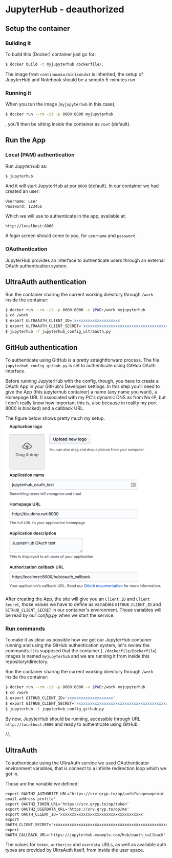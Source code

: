 # JupyterHub - deauthorized


## Setup the container

### Building it

To build this (Docker) container just go for:

```bash
$ docker build -t myjupyterhub dockerfile/.
```

The image from `continuumio/miniconda3` is inherited, the
setup of JupyterHub and Notebook should be a smooth 5-minutes run.


### Running it

When you run the image (`myjupyterhub` in this case),
```bash
$ docker run --rm -it -p 8000:8000 myjupyterhub
```
, you'll then be sitting inside the container as `root` (default).


## Run the App

### Local (PAM) authentication

Run *JupyterHub* as:
```bash
$ jupyterhub
```

And it will start JupyterHub at por `8000` (default).
In our container we had created an user:
```
Username: user
Password: 123456
```

Which we will use to authenticate in the app, available at:
```
http://localhost:8000
```
A *login* screen should come to you, for `username` and `password`.

### OAuthentication

JupyterHub provides an interface to authenticate users through an external
OAuth authentication system.

## UltraAuth authentication

Run the container sharing the current working directory through `/work` inside the container:
```bash
$ docker run --rm -it -p 8000:8000 -v $PWD:/work myjupyterhub
$ cd /work
$ export ULTRAAUTH_CLIENT_ID='xxxxxxxxxxxxxxxxxxxx'
$ export ULTRAAUTH_CLIENT_SECRET='xxxxxxxxxxxxxxxxxxxxxxxxxxxxxxxxxxxxxxxx'
$ jupyterhub -f jupyterhub_config_ultraauth.py
```

## GitHub authentication

To authenticate using GitHub is a pretty straightforward process.
The file `jupyterhub_config_github.py` is set to authenticate using
GitHub OAuth interface.

Before running JupyterHub with the config, though, you have to create a OAuth App
in your GitHub's Developer settings.
In this step you'll need to give the App (this jupyterhub container) a name (any name you want),
a Homepage URL (I associated with my PC's dynamic DNS as from No-IP, but I don't really know
how important this is, also because in reality my port 8000 is blocked) and a
callback URL.

The figure below shows pretty much my setup.
![GitHub Oauth App settings](github_oauth_app_settings.png)

After creating the App, the site will give you an `Client ID` and `Client Secret`,
those values we have to define as variables `GITHUB_CLIENT_ID` and `GITHUB_CLIENT_SECRET`
in our container's environment. Those variables will be read by our *config.py* when
we start the service.

### Run commands

To make it as clear as possible how we get our JupyterHub container running and
using the GitHub authentication system, let's review the commands.
It is supposed that the container (`./dockerfile/Dockerfile`) images is named `myjupyterhub`
and we are running it from inside this repository/directory.

Run the container sharing the current working directory through `/work` inside the container:
```bash
$ docker run --rm -it -p 8000:8000 -v $PWD:/work myjupyterhub
$ cd /work
$ export GITHUB_CLIENT_ID='xxxxxxxxxxxxxxxxxxxx'
$ export GITHUB_CLIENT_SECRET='xxxxxxxxxxxxxxxxxxxxxxxxxxxxxxxxxxxxxxxx'
$ jupyterhub -f jupyterhub_config_github.py
```

By now, JupyterHub should be running, accessible through URL `http://localhost:8000`
and ready to authenticate using GitHub.

/.\

## UltraAuth

To authenticate using the UltraAuth service we used OAuthenticator environment variables,
that is connect to a infinite redirection loop which we got in.

Those are the variable we defined:
```
export OAUTH2_AUTHORIZE_URL="https://srv.qryp.to/op/auth?scope=openid email address profile"
export OAUTH2_TOKEN_URL='https://srv.qryp.to/op/token'
export OAUTH2_USERDATA_URL='https://srv.qryp.to/op/me'
export OAUTH_CLIENT_ID='xxxxxxxxxxxxxxxxxxxxxxxxxxxxxxxxxxxx'
export OAUTH_CLIENT_SECRET='xxxxxxxxxxxxxxxxxxxxxxxxxxxxxxxxxxxxxxxxxxxxxxxxxxxxxxxxxxxxxxx'
export OAUTH_CALLBACK_URL='https://jupyterhub.example.com/hub/oauth_callback'
```

The values for `token`, `authorize` and `userdata` URLs, as well as available
auth types are provided by UltraAuth itself, from inside the user space.
